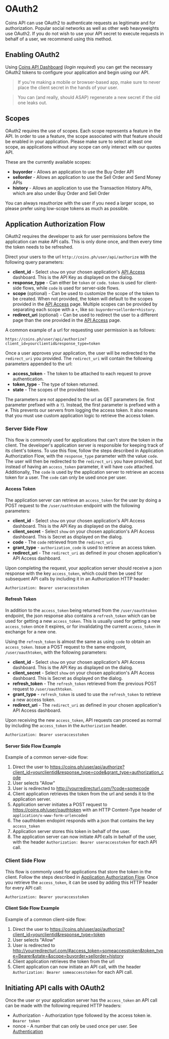 # OAuth2

Coins API can use OAuth2 to authenticate requests as legitimate and for
authorization. Popular social networks as well as other web heavyweights use
OAuth2. If you do not wish to use your API secret to execute requests in behalf
of a user, we recommend using this method.

## Enabling OAuth2

Using [Coins API Dashboard](https://coins.ph/user/api) (_login required_) you
can get the necessary OAuth2 tokens to configure your application and begin
using our API.

> If you're making a mobile or browser-based app, make sure to never place the client secret in the hands of your user.

> You can (and really, should ASAP) regenerate a new secret if the old one leaks out.

## Scopes

OAuth2 requires the use of scopes. Each scope represents a feature in the API.
In order to use a feature, the scope associated with that feature should be
enabled in your application. Please make sure to select at least one scope, as
applications without any scope can only interact with our quotes API.

These are the currently available scopes:

* **buyorder** - Allows an application to use the Buy Order API
* **sellorder** - Allows an application to use the Sell Order and Send Money APIs
* **history** - Allows an application to use the Transaction History APIs, which are also under Buy Order and Sell Order

You can always reauthorize with the user if you need a larger scope, so please prefer using low-scope tokens as much as possible.

## Application Authorization Flow

OAuth2 requires the developer to ask for user permissions before the
application can make API calls. This is only done once, and then every time the
token needs to be refreshed.

Direct your users to the url `http://coins.ph/user/api/authorize` with the
following query parameters:

* **client_id** - Select `show` on your chosen application's [API Access](https://coins.ph/user/api) dashboard. This is the API Key as displayed on the dialog.
* **response_type** - Can either be `token` or `code`. `token` is used for client-side flows, while `code` is used for server-side flows.
* **scope** (optional) - Can be used to customize the scope of the token to be created. When not provided, the token will default to the scopes provided in the [API Access](https://coins.ph/user/api) page. Multiple scopes can be provided by separating each scope with a `+`, like so: `buyorder+sellorder+history`.
* **redirect_uri** (optional) - Can be used to redirect the user to a different page than the one provided in the [API Access](https://coins.ph/user/api) page.

A common example of a url for requesting user permission is as follows:

```
https://coins.ph/user/api/authorize?client_id=yourclientid&response_type=token
```

Once a user approves your application, the user will be redirected to the
`redirect_uri` you provided. The `redirect_uri` will contain the following
parameters appended to the url:

* **access_token** - The token to be attached to each request to prove authentication.
* **token_type** - The type of token returned.
* **state** - The scopes of the provided token.

The parameters are not appended to the url as GET parameters (ie. first
parameter prefixed with a `?`). Instead, the first parameter is prefixed with a
`#`. This prevents our servers from logging the access token. It also means
that you must use custom application logic to retrieve the access token.

### Server Side Flow

This flow is commonly used for applications that can't store the token in the
client. The developer's application server is responsible for keeping track of
its client's tokens. To use this flow, follow the steps described in Application
Authorization Flow, with the `response_type` parameter with the value `code`.
The user will then be redirected to the `redirect_uri` you have provided, but
instead of having an `access_token` parameter, it will have `code` attached.
Additionally, The `code` is used by the application server to retrieve an access
token for a user. The `code` can only be used once per user.

#### Access Token

The application server can retrieve an `access_token` for the user by doing a
POST request to the `/user/oathtoken` endpoint with the following parameters:

* **client_id** - Select `show` on your chosen application's API Access dashboard. This is the API Key as displayed on the dialog.
* **client_secret** - Select `show` on your chosen application's API Access dashboard. This is Secret as displayed on the dialog.
* **code** - The `code` retrieved from the `redirect_uri`
* **grant_type** - `authorization_code` is used to retrieve an access token.
* **redirect_uri** - The `redirect_uri` as defined in your chosen application's API Access dashboard.

Upon completing the request, your application server should receive a json
response with the key `access_token`, which could then be used for subsequent
API calls by including it in an Authorization HTTP header:

```
Authorization: Bearer useraccesstoken
```

#### Refresh Token

In addition to the `access_token` being returned from the `/user/oauthtoken`
endpoint, the json response also contains a `refresh_token` which can be used
for getting a new `access_token`. This is usually used for getting a new
`access_token` once it expires, or for invalidating the current `access_token`
in exchange for a new one.

Using the `refresh_token` is almost the same as using `code` to obtain an
`access_token`. Issue a POST request to the same endpoint, `/user/oauthtoken`,
with the following parameters:

* **client_id** - Select `show` on your chosen application's API Access dashboard. This is the API Key as displayed on the dialog.
* **client_secret** - Select `show` on your chosen application's API Access dashboard. This is Secret as displayed on the dialog.
* **refresh_token** - The `refresh_token` retrieved from the previous POST request to `/user/oauthtoken`.
* **grant_type** - `refresh_token` is used to use the `refresh_token` to retrieve a new access token.
* **redirect_uri** - The `redirect_uri` as defined in your chosen application's API Access dashboard.

Upon receiving the new `access_token`, API requests can proceed as normal by
including the `access_token` in the `Authorization` header.

```
Authorization: Bearer useraccesstoken
```

#### Server Side Flow Example

Example of a common server-side flow:

1. Direct the user to https://coins.ph/user/api/authorize?client_id=yourclientid&response_type=code&grant_type=authorization_code
2. User selects "Allow"
3. User is redirected to http://yourredirecturl.com/?code=somecode
4. Client application retrieves the token from the url and sends it to the application server.
5. Application server initiates a POST request to https://coins.ph/user/oauthtoken with an HTTP Content-Type header of `application/x-www-form-urlencoded`
6. The oauthtoken endopint responds with a json that contains the key `access_token`
7. Application server stores this token in behalf of the user.
8. The application server can now initiate API calls in behalf of the user, with the header `Authorization: Bearer useraccesstoken` for each API call.

### Client Side Flow

This flow is commonly used for applications that store the token in the client.
Follow the steps described in
[Application Authorization Flow](oauth-auth.html#application-authorization-flow).
Once you retrieve the `access_token`, it can be used by adding this HTTP header
for every API call:

```
Authorization: Bearer youraccesstoken
```

#### Client Side Flow Example

Example of a common client-side flow:

1. Direct the user to https://coins.ph/user/api/authorize?client_id=yourclientid&response_type=token
2. User selects "Allow"
3. User is redirected to http://yourredirecturl.com/#access_token=someaccesstoken&token_type=Bearer&state=&scope=buyorder+sellorder+history
4. Client application retrieves the token from the url
5. Client application can now initiate an API call, with the header `Authorization: Bearer someaccesstoken` for each API call.

## Initiating API calls with OAuth2

Once the user or your application server has the `access_token` an API call can
be made with the following required HTTP headers:

* Authorization - Authorization type followed by the access token ie. `Bearer token`
* nonce - A number that can only be used once per user. See [Authentication](auth.html#use-a-nonce)
